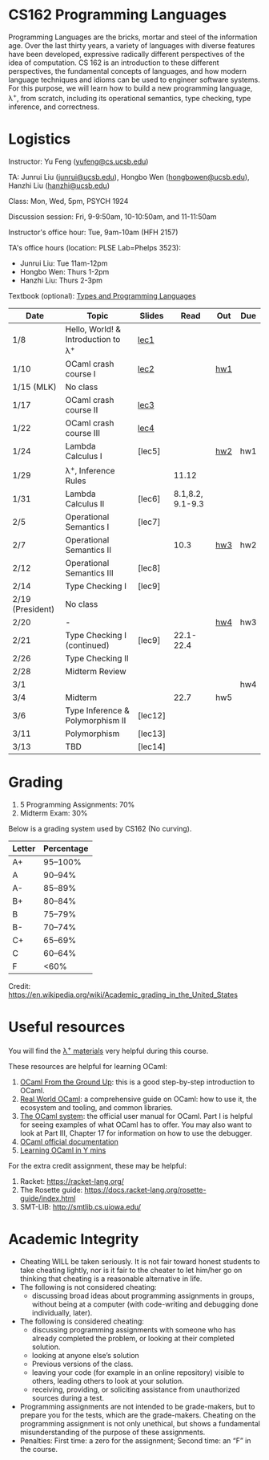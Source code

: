 # CS162 Programming Languages

Programming Languages are the bricks, mortar and steel of the information age. Over the last thirty years, a variety of languages with diverse features have been developed, expressive radically different perspectives of the idea of computation. CS 162 is an introduction to these different perspectives, the fundamental concepts of languages, and how modern language techniques and idioms can be used to engineer software systems. For this purpose, we will learn how to build a new programming language, λ<sup>+</sup>, from scratch, including its operational semantics, type checking, type inference, and correctness.

# Logistics
Instructor: Yu Feng (yufeng@cs.ucsb.edu)

TA: Junrui Liu (junrui@ucsb.edu), Hongbo Wen (hongbowen@ucsb.edu), Hanzhi Liu (hanzhi@ucsb.edu)

Class: Mon, Wed, 5pm, PSYCH 1924 

Discussion session: Fri, 9-9:50am, 10-10:50am, and 11-11:50am

Instructor's office hour: Tue, 9am-10am (HFH 2157)

TA's office hours (location: PLSE Lab=Phelps 3523):
- Junrui Liu: Tue 11am-12pm
- Hongbo Wen: Thurs 1-2pm
- Hanzhi Liu: Thurs 2-3pm

Textbook (optional): [Types and Programming Languages](https://www.amazon.com/Types-Programming-Languages-MIT-Press/dp/0262162091)

| Date             | Topic                                         | Slides                        | Read             | Out                    | Due |
| ---------------- | --------------------------------------------- | ----------------------------- | ---------------- | ---------------------- | --- |
| 1/8              | Hello, World! & Introduction to λ<sup>+</sup> | [lec1](lectures/lecture1.pdf) |                  |                        |     |
| 1/10             | OCaml crash course I                          | [lec2](lectures/lecture2.pdf) |                  | [hw1](./homework/hw1/) |     |
| 1/15 (MLK)       | No class                                      |                               |                  |                        |     |
| 1/17             | OCaml crash course II                         | [lec3](lectures/lecture3.pdf) |                  |                        |     |
| 1/22             | OCaml crash course III                        | [lec4](lectures/lecture4.pdf) |                  |                        |     |
| 1/24             | Lambda Calculus I                             | [lec5]                        |                  | [hw2](./homework/hw2/) | hw1 |
| 1/29             | λ<sup>+</sup>, Inference Rules                |                               | 11.12            |                        |     |
| 1/31             | Lambda Calculus II                            | [lec6]                        | 8.1,8.2, 9.1-9.3 |                        |     |
| 2/5              | Operational Semantics I                       | [lec7]                        |                  |                        |     |
| 2/7              | Operational Semantics II                      |                               | 10.3             | [hw3](./homework/hw3)  | hw2 |
| 2/12             | Operational Semantics III                     | [lec8]                        |                  |                        |     |
| 2/14             | Type Checking I                               | [lec9]                        |                  |                        |     |
| 2/19 (President) | No class                                      |                               |                  |                        |     |
| 2/20             | -                                             |                               |                  | [hw4](./homework/hw4)  | hw3 |  |
| 2/21             | Type Checking I (continued)                   | [lec9]                        | 22.1-22.4        |                        |     |
| 2/26             | Type Checking II                              |                               |                  |                        |     |
| 2/28             | Midterm Review                                |                               |                  |                        |     |  |
| 3/1              |                                               |                               |                  |                        | hw4 |
| 3/4              | Midterm                                       |                               | 22.7             | hw5                    |     |
| 3/6              | Type Inference & Polymorphism II              | [lec12]                       |                  |                        |     |
| 3/11             | Polymorphism                                  | [lec13]                       |                  |                        |     |
| 3/13             | TBD                                           | [lec14]                       |                  |                        |     |

# Grading

1. 5 Programming Assignments: 70%
2. Midterm Exam: 30%

Below is a grading system used by CS162 (No curving).

| Letter | Percentage |
| ------ | ---------- |
| A+     | 95–100%    |
| A      | 90–94%     |
| A-     | 85–89%     |
| B+     | 80–84%     |
| B      | 75–79%     |
| B-     | 70–74%     |
| C+     | 65–69%     |
| C      | 60–64%     |
| F      | <60%       |

Credit: https://en.wikipedia.org/wiki/Academic_grading_in_the_United_States


# Useful resources

You will find the [λ<sup>+</sup> materials](./homework/lamp.pdf) very helpful during
this course.

These resources are helpful for learning OCaml:

1. [OCaml From the Ground Up](https://ocamlbook.org/): this is a good
   step-by-step introduction to OCaml.
2. [Real World OCaml](https://dev.realworldocaml.org/guided-tour.html): a
   comprehensive guide on OCaml: how to use it, the ecosystem and tooling, and
   common libraries.
3. [The OCaml system](https://ocaml.org/releases/4.11/htmlman/index.html): the
   official user manual for OCaml. Part I is helpful for seeing examples of what
   OCaml has to offer. You may also want to look at Part III, Chapter 17 for
   information on how to use the debugger.
4. [OCaml official documentation](https://ocaml.org/learn/)
5. [Learning OCaml in Y mins](https://learnxinyminutes.com/docs/ocaml/)

For the extra credit assignment, these may be helpful:
1. Racket: https://racket-lang.org/
2. The Rosette guide: https://docs.racket-lang.org/rosette-guide/index.html
3. SMT-LIB: http://smtlib.cs.uiowa.edu/

# Academic Integrity
- Cheating WILL be taken seriously. It is not fair toward honest students to take cheating lightly, nor is it fair to the cheater to let him/her go on thinking that cheating is a reasonable alternative in life.
- The following is not considered cheating:
   - discussing broad ideas about programming assignments in groups, without being at a computer (with code-writing and debugging done individually, later).
- The following is considered cheating:
   - discussing programming assignments with someone who has already completed the problem, or looking at their completed solution.
   - looking at anyone else’s solution
   - Previous versions of the class.
   - leaving your code (for example in an online repository) visible to others, leading others to look at your solution.
   - receiving, providing, or soliciting assistance from unauthorized sources during a test.
- Programming assignments are not intended to be grade-makers, but to prepare you for the tests, which are the grade-makers. Cheating on the programming assignment is not only unethical, but shows a fundamental misunderstanding of the purpose of these assignments.
- Penalties: First time: a zero for the assignment; Second time: an “F” in the course.

